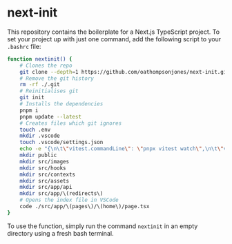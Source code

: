 # next-init
This repository contains the boilerplate for a Next.js TypeScript project.
To set your project up with just one command, add the following script to your `.bashrc` file:
```sh
function nextinit() {
    # Clones the repo
    git clone --depth=1 https://github.com/oathompsonjones/next-init.git .
    # Remove the git history
    rm -rf ./.git
    # Reinitialises git
    git init
    # Installs the dependencies
    pnpm i
    pnpm update --latest
    # Creates files which git ignores
    touch .env
    mkdir .vscode
    touch .vscode/settings.json
    echo -e "{\n\t\"vitest.commandLine\": \"pnpx vitest watch\",\n\t\"vitest.enable\": true\n}" > .vscode/settings.json
    mkdir public
    mkdir src/images
    mkdir src/hooks
    mkdir src/contexts
    mkdir src/assets
    mkdir src/app/api
    mkdir src/app/\(redirects\)
    # Opens the index file in VSCode
    code ./src/app/\(pages\)/\(home\)/page.tsx
}
```
To use the function, simply run the command `nextinit` in an empty directory using a fresh bash terminal.
